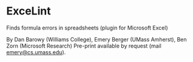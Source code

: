 # ExceLint
Finds formula errors in spreadsheets (plugin for Microsoft Excel)

By Dan Barowy (Williams College),  Emery Berger (UMass Amherst), Ben Zorn (Microsoft Research)
Pre-print available by request (mail emery@cs.umass.edu).
